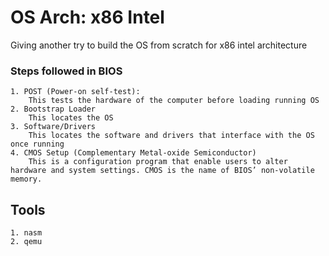 # OS  Arch: x86 Intel

Giving another try to build the OS from scratch for x86 intel architecture

### Steps followed in BIOS

	1. POST (Power-on self-test):
		This tests the hardware of the computer before loading running OS
	2. Bootstrap Loader
		This locates the OS
	3. Software/Drivers
		This locates the software and drivers that interface with the OS once running
	4. CMOS Setup (Complementary Metal-oxide Semiconductor)
		This is a configuration program that enable users to alter hardware and system settings. CMOS is the name of BIOS’ non-volatile memory.

## Tools

	1. nasm
	2. qemu
